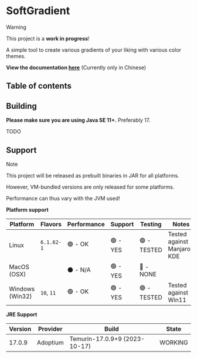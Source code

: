 # SoftGradient

> [!WARNING]
> This project is a **work in progress**!

A simple tool to create various gradients of your liking with various color themes.

**View the documentation [here](https://exoad.github.io/SoftGradient/)** (Currently only in Chinese)

## Table of contents

## Building

**Please make sure you are using Java SE 11+.** Preferably 17.

TODO

## Support

> [!NOTE]
> This project will be released as prebuilt binaries in JAR for all platforms.
>
> However, VM-bundled versions are only released for some platforms.
>
> Performance can thus vary with the JVM used!

**Platform support**

| Platform        	| Flavors             	| Performance 	| Support     	| Testing     	| Notes                    	|
|-----------------	|---------------------	|-------------	|-------------	|-------------	|--------------------------	|
| Linux           	| `6.1.62-1`          	| 🟢 - OK    	| 🟢 - YES     	| 🟢 - TESTED  	| 	Tested against Manjaro-KDE |
| MacOS (OSX)     	|                     	| ⚫ - N/A     	| 🟢 - YES    	| 🔴 - NONE    	|                          	|
| Windows (Win32) 	| `10`, `11`          	| 🟢 - OK     	| 🟢 - YES     	| 🟢 - TESTED    	|  Tested against Win11                   	|

**JRE Support**

| **Version** 	| **Provider** 	| **Build**                     	| **State** 	|
|-------------	|--------------	|-------------------------------	|-----------	|
| 17.0.9      	| Adoptium     	| Temurin-17.0.9+9 (2023-10-17) 	| WORKING   	|
